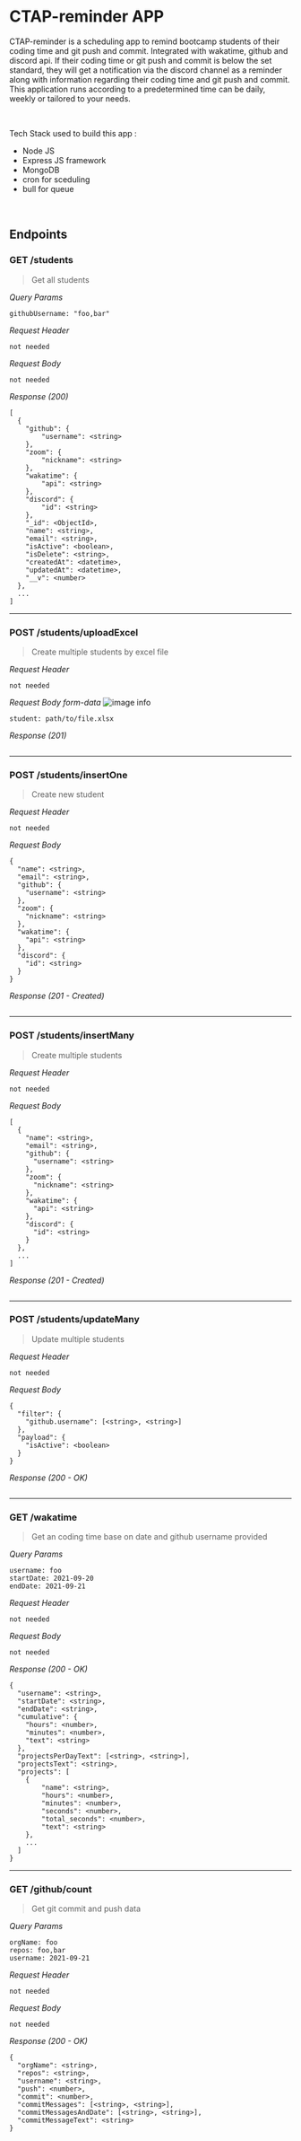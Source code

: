 # CTAP-reminder APP
CTAP-reminder is a scheduling app to remind bootcamp students of their coding time and git push and commit. Integrated with wakatime, github and discord api. If their coding time or git push and commit is below the set standard, they will get a notification via the discord channel as a reminder along with information regarding their coding time and git push and commit. This application runs according to a predetermined time can be daily, weekly or tailored to your needs.

&nbsp;

Tech Stack used to build this app :
* Node JS
* Express JS framework
* MongoDB
* cron for sceduling
* bull for queue

&nbsp;

## Endpoints
### GET /students

> Get all students

_Query Params_
```
githubUsername: "foo,bar"
```

_Request Header_
```
not needed
```

_Request Body_
```
not needed
```

_Response (200)_
```
[
  {
    "github": {
        "username": <string>
    },
    "zoom": {
        "nickname": <string>
    },
    "wakatime": {
        "api": <string>
    },
    "discord": {
        "id": <string>
    },
    "_id": <ObjectId>,
    "name": <string>,
    "email": <string>,
    "isActive": <boolean>,
    "isDelete": <string>,
    "createdAt": <datetime>,
    "updatedAt": <datetime>,
    "__v": <number>
  },
  ...
]
```

---
### POST /students/uploadExcel

> Create multiple students by excel file

_Request Header_
```
not needed
```

_Request Body form-data_
![image info](./assets/excel.png)
```
student: path/to/file.xlsx
```

_Response (201)_
```
```

---
### POST /students/insertOne

> Create new student

_Request Header_
```
not needed
```

_Request Body_
```
{
  "name": <string>,
  "email": <string>,
  "github": {
    "username": <string>
  },
  "zoom": {
    "nickname": <string>
  },
  "wakatime": {
    "api": <string>
  },
  "discord": {
    "id": <string>
  }
}
```

_Response (201 - Created)_
```
```

---
### POST /students/insertMany

> Create multiple students

_Request Header_
```
not needed
```

_Request Body_
```
[
  {
    "name": <string>,
    "email": <string>,
    "github": {
      "username": <string>
    },
    "zoom": {
      "nickname": <string>
    },
    "wakatime": {
      "api": <string>
    },
    "discord": {
      "id": <string>
    }
  },
  ...
]
```

_Response (201 - Created)_
```
```


---
### POST /students/updateMany

> Update multiple students

_Request Header_
```
not needed
```

_Request Body_
```
{
  "filter": {
    "github.username": [<string>, <string>]
  },
  "payload": {
    "isActive": <boolean>
  }
}
```

_Response (200 - OK)_
```
```



---
### GET /wakatime

> Get an coding time base on date and github username provided

_Query Params_
```
username: foo
startDate: 2021-09-20
endDate: 2021-09-21
```

_Request Header_
```
not needed
```

_Request Body_
```
not needed
```

_Response (200 - OK)_
```
{
  "username": <string>,
  "startDate": <string>,
  "endDate": <string>,
  "cumulative": {
    "hours": <number>,
    "minutes": <number>,
    "text": <string>
  },
  "projectsPerDayText": [<string>, <string>],
  "projectsText": <string>,
  "projects": [
    {
        "name": <string>,
        "hours": <number>,
        "minutes": <number>,
        "seconds": <number>,
        "total_seconds": <number>,
        "text": <string>
    },
    ...
  ]
}
```

---
### GET /github/count

> Get git commit and push data

_Query Params_
```
orgName: foo
repos: foo,bar
username: 2021-09-21
```

_Request Header_
```
not needed
```

_Request Body_
```
not needed
```

_Response (200 - OK)_
```
{
  "orgName": <string>,
  "repos": <string>,
  "username": <string>,
  "push": <number>,
  "commit": <number>,
  "commitMessages": [<string>, <string>],
  "commitMessagesAndDate": [<string>, <string>],
  "commitMessageText": <string>
}
```